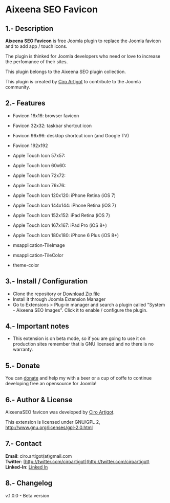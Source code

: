 Aixeena SEO Favicon
===============

1.- Description
---------------------------  

**Aixeena SEO Favicon** is free Joomla plugin to replace the Joomla favicon and to add app / touch icons.

The plugin is thinked for Joomla developers who need or love to increase the perfomance of their sites.

This plugin belongs to the Aixeena SEO plugin collection.

This plugin is created by [Ciro Artigot](http://twitter/ciroartigot) to contribute to the Joomla community.

2.- Features
---------------------------

* Favicon 16x16: browser favicon
* Favicon 32x32: taskbar shortcut icon
* Favicon 96x96: desktop shortcut icon (and Google TV)
* Favicon  192x192

* Apple Touch Icon 57x57:
* Apple Touch Icon 60x60: 
* Apple Touch Icon 72x72: 
* Apple Touch Icon 76x76: 
* Apple Touch Icon 120x120: iPhone Retina (iOS 7)
* Apple Touch Icon 144x144: iPhone Retina (iOS 7)
* Apple Touch Icon 152x152: iPad Retina (iOS 7)
* Apple Touch Icon 167x167: iPad Pro (iOS 8+)
* Apple Touch Icon 180x180: iPhone 6 Plus (iOS 8+)

* msapplication-TileImage
* msapplication-TileColor
* theme-color

3.- Install / Configuration
--------------------------- 
- Clone the repository or [Download Zip file](https://github.com/CiroArtigot/aixeenaseofavicon/archive/master.zip)
- Install it through Joomla Extension Manager 
- Go to Extensions > Plug-in manager and search a plugin called "System - Aixeena SEO Images". Click it to enable / configure the plugin.

4.- Important notes
---------------------------
* This extension is on beta mode, so if you are going to use it on production sites remember that is GNU licensed and no there is no warranty.

5.- Donate
---------------------------
You can [donate](https://www.paypal.com/donate/?token=YJ_4RSeWoYiDjVYv0nqui0cvJgVJMI7Gp0NoDFs0URpD_VrWNAcwPy5bw3ZLWTcvSKEoW0&country.x=US&locale.x=US) and help my with a beer or a cup of coffe to continue developing free an opensource for Joomla!

6.- Author & License
---------------------------
AixeenaSEO favicon was developed by [Ciro Artigot](http://twitter.com/ciroartigot).

This extension is licensed under GNU/GPL 2, http://www.gnu.org/licenses/gpl-2.0.html  

7.- Contact
---------------------------
**Email**: ciro.artigot(at)gmail.com  
**Twitter**: [http://twitter.com/ciroartigot](http://twitter.com/ciroartigot)  
**Linked-In**: [Linked In](https://www.linkedin.com/in/ciroartigot)  

8.- Changelog
---------------------------
v.1.0.0 - Beta version  
